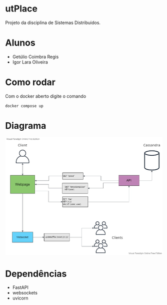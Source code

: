 # utPlace
Projeto da disciplina de Sistemas Distribuidos.

# Alunos
- Getúlio Coimbra Regis
- Igor Lara Oliveira

# Como rodar
Com o docker aberto digite o comando
	
	docker compose up



# Diagrama

<img src="util\utPlace.jpg"/>


# Dependências

- FastAPI
- websockets
- uvicorn
